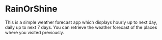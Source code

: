 # RainOrShine

This is a simple weather forecast app which displays hourly up to next day, daily up to next 7 days.
You can retrieve the weather forecast of the places where you visited previously.
